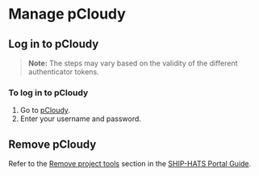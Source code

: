 # Manage pCloudy

## Log in to pCloudy
>**Note:** The steps may vary based on the validity of the different authenticator tokens.  


### To log in to pCloudy

1. Go to [pCloudy](https://hats.pcloudy.com/).  
1. Enter your username and password. 
    

<!--## Modify-->


## Remove pCloudy

Refer to the [Remove project tools](https://docs.developer.tech.gov.sg/docs/ship-hats-portal-guide/#/manage-tools) section in the [SHIP-HATS Portal Guide](https://docs.developer.tech.gov.sg/docs/ship-hats-portal-guide/#/).

